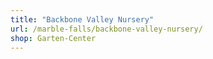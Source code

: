 ```yaml
---
title: "Backbone Valley Nursery"
url: /marble-falls/backbone-valley-nursery/
shop: Garten-Center
---
```

